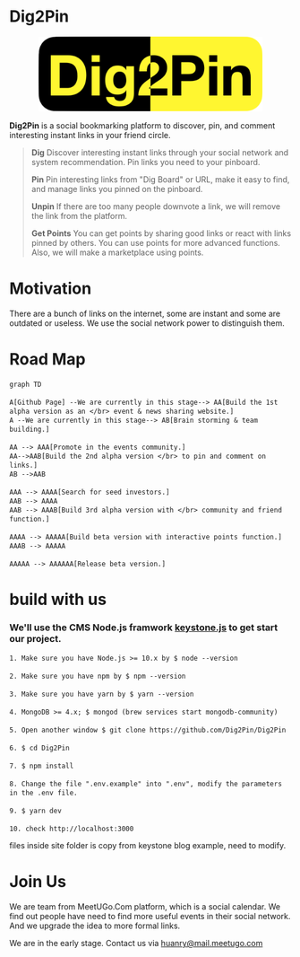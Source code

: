 # Dig2Pin
<div align="center">
<img width="400" src="https://raw.githubusercontent.com/Dig2Pin/Dig2Pin/master/public/logo.png">
</div>


**Dig2Pin** is a social bookmarking platform to discover, pin, and comment interesting instant links in your friend circle.

> **Dig**
> Discover interesting instant links through your social network and system recommendation. Pin links you need to your pinboard.
>
> **Pin**
> Pin interesting links from "Dig Board" or URL, make it easy to find, and manage links you pinned on the pinboard. 
>
>**Unpin**
>If there are too many people downvote a link, we will remove the link from the platform.
>
> **Get Points** 
>You can get points by sharing good links or react with links pinned by others. You can use points for more advanced functions. Also, we will make a marketplace using points.

# Motivation
There are a bunch of links on the internet, some are instant and some are outdated or useless. We use the social network power to distinguish them.

# Road Map

```mermaid
graph TD

A[Github Page] --We are currently in this stage--> AA[Build the 1st alpha version as an </br> event & news sharing website.]
A --We are currently in this stage--> AB[Brain storming & team building.]

AA --> AAA[Promote in the events community.]
AA-->AAB[Build the 2nd alpha version </br> to pin and comment on links.]
AB -->AAB

AAA --> AAAA[Search for seed investors.]
AAB --> AAAA
AAB --> AAAB[Build 3rd alpha version with </br> community and friend function.]

AAAA --> AAAAA[Build beta version with interactive points function.]
AAAB --> AAAAA

AAAAA --> AAAAAA[Release beta version.]

```

# build with us

### We'll use the CMS Node.js framwork [keystone.js](https://github.com/keystonejs/keystone) to get start our project. 

```
1. Make sure you have Node.js >= 10.x by $ node --version

2. Make sure you have npm by $ npm --version

3. Make sure you have yarn by $ yarn --version

4. MongoDB >= 4.x; $ mongod (brew services start mongodb-community)

5. Open another window $ git clone https://github.com/Dig2Pin/Dig2Pin

6. $ cd Dig2Pin

7. $ npm install

8. Change the file ".env.example" into ".env", modify the parameters in the .env file.

9. $ yarn dev

10. check http://localhost:3000

```

files inside site folder is copy from keystone blog example, need to modify.

# Join Us
We are team from MeetUGo.Com platform,  which is a social calendar. We find out people have need to find more useful events in their social network. And we upgrade the idea to more formal links.

We are in the early stage. Contact us via huanry@mail.meetugo.com
